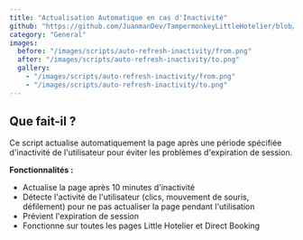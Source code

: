 ```yaml
---
title: "Actualisation Automatique en cas d'Inactivité"
github: "https://github.com/JuanmanDev/TampermonkeyLittleHotelier/blob/main/frontdesk/autoRefreshOnInactivity.user.js"
category: "General"
images:
  before: "/images/scripts/auto-refresh-inactivity/from.png"
  after: "/images/scripts/auto-refresh-inactivity/to.png"
  gallery:
    - "/images/scripts/auto-refresh-inactivity/from.png"
    - "/images/scripts/auto-refresh-inactivity/to.png"
---
```


## Que fait-il ?

Ce script actualise automatiquement la page après une période spécifiée d'inactivité de l'utilisateur pour éviter les problèmes d'expiration de session.

**Fonctionnalités :**
- Actualise la page après 10 minutes d'inactivité
- Détecte l'activité de l'utilisateur (clics, mouvement de souris, défilement) pour ne pas actualiser la page pendant l'utilisation
- Prévient l'expiration de session
- Fonctionne sur toutes les pages Little Hotelier et Direct Booking
